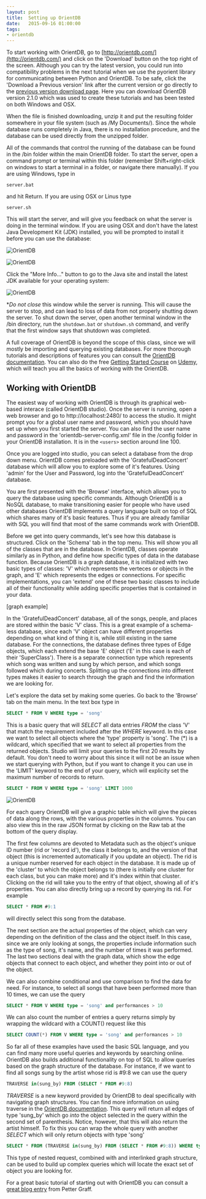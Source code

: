 ```yaml
---
layout: post
title:  Setting up OrientDB
date:   2015-09-16 01:00:00
tags:
- orientdb
---
```


To start working with OrientDB, go to [http://orientdb.com/](http://orientdb.com/) and click on the 'Download' button on the top right of the screen. Although you can try the latest version, you could run into compatibility problems in the next tutorial when we use the pyorient library for communicating between Python and OrientDB. To be safe, click the 'Download a Previous version' link after the current version or go directly to the [previous version download page](http://orientdb.com/download-previous/). Here you can download OrientDB version 2.1.0 which was used to create these tutorials and has been tested on both Windows and OSX. 

When the file is finished downloading, unzip it and put the resulting folder somewhere in your file system (such as /My Documents/). Since the whole database runs completely in Java, there is no installation procedure, and the database can be used directly from the unzipped folder.

All of the commands that control the running of the database can be found in the /bin folder within the main OrientDB folder. To start the server, open a command prompt or terminal within this folder (remember Shift+right-click on windows to start a terminal in a folder, or navigate there manually). If you are using Windows, type in

```
server.bat
```

and hit Return. If you are using OSX or Linus type

```
server.sh
```

This will start the server, and will give you feedback on what the server is doing in the terminal window. If you are using OSX and don't have the latest Java Development Kit (JDK) installed, you will be prompted to install it before you can use the database:

![OrientDB](/dmc/images/orientdb07.png)

![OrientDB](/dmc/images/orientdb08.png)

Click the "More Info..." button to go to the Java site and install the latest JDK available for your operating system:

![OrientDB](/dmc/images/orientdb09.png)

**Do not close* this window while the server is running. This will cause the server to stop, and can lead to loss of data from not properly shutting down the server. To shut down the server, open another terminal window in the /bin directory, run the `shutdown.bat` or `shutdown.sh` command, and verify that the first window says that shutdown was completed.

A full coverage of OrientDB is beyond the scope of this class, since we will mostly be importing and querying existing databases. For more thorough tutorials and descriptions of features you can consult the [OrientDB documentation](http://orientdb.com/docs/last/). You can also do the free [Getting Started Course](http://orientdb.com/getting-started/) on [Udemy](https://www.udemy.com/orientdb-getting-started/), which will teach you all the basics of working with the OrientDB.

## Working with OrientDB

The easiest way of working with OrientDB is through its graphical web-based interace (called OrientDB studio). Once the server is running, open a web browser and go to http://localhost:2480/ to access the studio. It might prompt you for a global user name and password, which you should have set up when you first started the server. You can also find the user name and password in the 'orientdb-server-config.xml' file in the /config folder in your OrientDB installation. It is in the `<users>` section around line 100.

Once you are logged into studio, you can select a database from the drop down menu. OrientDB comes preloaded with the 'GratefulDeadConcert' database which will allow you to explore some of it's features. Using 'admin' for the User and Password, log into the 'GratefulDeadConcert' database.

You are first presented with the 'Browse' interface, which allows you to query the database using specific commands. Although OrientDB is a NoSQL database, to make transitioning easier for people who have used other databases OrientDB implements a query language built on top of SQL which shares many of it's basic features. Thus if you are already familiar with SQL you will find that most of the same commands work with OrientDB.

Before we get into query commands, let's see how this database is structured. Click on the 'Schema' tab in the top menu. This will show you all of the classes that are in the database. In OrientDB, classes operate similarly as in Python, and define how specific types of data in the database function. Because OrientDB is a graph database, it is initialized with two basic types of classes: 'V' which represents the verteces or objects in the graph, and 'E' which represents the edges or connections. For specific implementations, you can 'extend' one of these two basic classes to include all of their functionality while adding specific properties that is contained in your data.

[graph example]

In the 'GratefulDeadConcert' database, all of the songs, people, and places are stored within the basic 'V' class. This is a great example of a schema-less database, since each 'V' object can have different properties depending on what kind of thing it is, while still existing in the same database. For the connections, the database defines three types of Edge objects, which each extend the base 'E' object ('E' in this case is each of their 'SuperClass'). There is a separate connection type which represents which song was written and sung by which person, and which songs followed which during concerts. Splitting up the connections into different types makes it easier to search through the graph and find the information we are looking for.

Let's explore the data set by making some queries. Go back to the 'Browse' tab on the main menu. In the text box type in

```sql
SELECT * FROM V WHERE type = 'song'
```

This is a basic query that will *SELECT* all data entries *FROM* the class 'V' that match the requirement included after the *WHERE* keyword. In this case we want to select all objects where the 'type' property is 'song'. The (*) is a wildcard, which specified that we want to select all properties from the returned objects. Studio will limit your queries to the first 20 results by default. You don't need to worry about this since it will not be an issue when we start querying with Python, but if you want to change it you can use in the 'LIMIT' keyword to the end of your query, which will explicity set the maximum number of records to return.

```sql
SELECT * FROM V WHERE type = 'song' LIMIT 1000
```

![OrientDB](/dmc/images/orientdb01.png)

For each query OrientDB will give a graphic table which will give the pieces of data along the rows, with the various properties in the columns. You can also view this in the raw JSON format by clicking on the Raw tab at the bottom of the query display. 

The first few columns are devoted to Metadata such as the object's unique ID number (rid or 'record id'), the class it belongs to, and the version of that object (this is incremented automatically if you update an object). The rid is a unique number reserved for each object in the database. It is made up of the 'cluster' to which the object belongs to (there is initially one cluster for each class, but you can make more) and it's index within that cluster. Clicking on the rid will take you to the entry of that object, showing all of it's properties. You can also directly bring up a record by querying its rid. For example

```sql
SELECT * FROM #9:1
```

will directly select this song from the database.

The next section are the actual properties of the object, which can very depending on the definition of the class and the object itself. In this case, since we are only looking at songs, the properties include information such as the type of song, it's name, and the number of times it was performed. The last two sections deal with the graph data, which show the edge objects that connect to each object, and whether they point into or out of the object.

We can also combine conditional and use comparison to find the data for need. For instance, to select all songs that have been performed more than 10 times, we can use the query

```sql
SELECT * FROM V WHERE type = 'song' and performances > 10
```

We can also count the number of entries a query returns simply by wrapping the wildcard with a COUNT() request like this

```sql
SELECT COUNT(*) FROM V WHERE type = 'song' and performances > 10
```

So far all of these examples have used the basic SQL language, and you can find many more useful queries and keywords by searching online. OrientDB also builds additional functionality on top of SQL to allow queries based on the graph structure of the database. For instance, if we want to find all songs sung by the artist whose rid is #9:8 we can use the query

```sql
TRAVERSE in(sung_by) FROM (SELECT * FROM #9:8)
```

*TRAVERSE* is a new keyword provided by OrientDB to deal specifically with navigating graph structures. You can find more information on using traverse in the [OrientDB documentation](http://orientdb.com/docs/2.0/orientdb.wiki/SQL-Traverse.html). This query will return all edges of type 'sung_by' which go *into* the object selected in the query within the second set of parenthesis. Notice, however, that this will also return the artist himself. To fix this you can wrap the whole query with another *SELECT* which will only return objects with type 'song'

```sql
SELECT * FROM (TRAVERSE in(sung_by) FROM (SELECT * FROM #9:8)) WHERE type = 'song'
```

This type of nested request, combined with and interlinked graph structure, can be used to build up complex queries which will locate the exact set of object you are looking for.

For a great basic tutorial of starting out with OrientDB you can consult a [great blog entry](http://pettergraff.blogspot.com/2014/01/getting-started-with-orientdb.html) from Petter Graff.